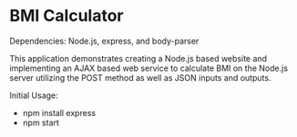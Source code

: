 # BMI Calculator

Dependencies: Node.js, express, and body-parser

This application demonstrates creating a Node.js based website and implementing an AJAX
based web service to calculate BMI on the Node.js server utilizing the POST method as well 
as JSON inputs and outputs.

Initial Usage:
- npm install express
- npm start


